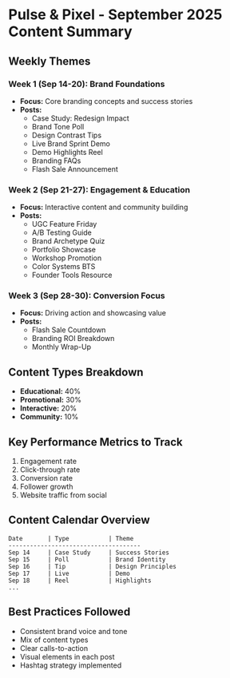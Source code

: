# Pulse & Pixel - September 2025 Content Summary

## Weekly Themes

### Week 1 (Sep 14-20): Brand Foundations
- **Focus:** Core branding concepts and success stories
- **Posts:**
  - Case Study: Redesign Impact
  - Brand Tone Poll
  - Design Contrast Tips
  - Live Brand Sprint Demo
  - Demo Highlights Reel
  - Branding FAQs
  - Flash Sale Announcement

### Week 2 (Sep 21-27): Engagement & Education
- **Focus:** Interactive content and community building
- **Posts:**
  - UGC Feature Friday
  - A/B Testing Guide
  - Brand Archetype Quiz
  - Portfolio Showcase
  - Workshop Promotion
  - Color Systems BTS
  - Founder Tools Resource

### Week 3 (Sep 28-30): Conversion Focus
- **Focus:** Driving action and showcasing value
- **Posts:**
  - Flash Sale Countdown
  - Branding ROI Breakdown
  - Monthly Wrap-Up

## Content Types Breakdown
- **Educational:** 40%
- **Promotional:** 30%
- **Interactive:** 20%
- **Community:** 10%

## Key Performance Metrics to Track
1. Engagement rate
2. Click-through rate
3. Conversion rate
4. Follower growth
5. Website traffic from social

## Content Calendar Overview
```
Date       | Type           | Theme
-------------------------------------
Sep 14     | Case Study     | Success Stories
Sep 15     | Poll           | Brand Identity
Sep 16     | Tip            | Design Principles
Sep 17     | Live           | Demo
Sep 18     | Reel           | Highlights
...
```

## Best Practices Followed
- Consistent brand voice and tone
- Mix of content types
- Clear calls-to-action
- Visual elements in each post
- Hashtag strategy implemented
